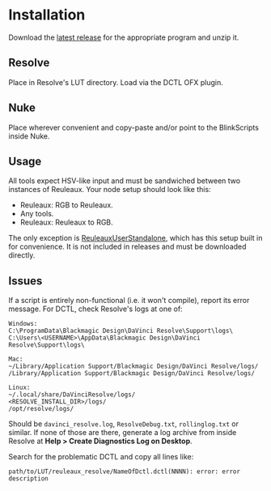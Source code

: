 # Installation

Download the [latest release](https://github.com/hotgluebanjo/reuleaux/releases/latest) for the appropriate program and unzip it.

## Resolve

Place in Resolve's LUT directory. Load via the DCTL OFX plugin.

## Nuke

Place wherever convenient and copy-paste and/or point to the BlinkScripts inside Nuke.

## Usage

All tools expect HSV-like input and must be sandwiched between two instances of Reuleaux. Your node setup should look like this:

- Reuleaux: RGB to Reuleaux.
- Any tools.
- Reuleaux: Reuleaux to RGB.

The only exception is [ReuleauxUserStandalone](../extra/ReuleauxUserStandalone.dctl), which has this setup built in for convenience. It is not included in releases and must be downloaded directly.

## Issues

If a script is entirely non-functional (i.e. it won't compile), report its error message. For DCTL, check Resolve's logs at one of:

```
Windows:
C:\ProgramData\Blackmagic Design\DaVinci Resolve\Support\logs\
C:\Users\<USERNAME>\AppData\Blackmagic Design\DaVinci Resolve\Support\logs\

Mac:
~/Library/Application Support/Blackmagic Design/DaVinci Resolve/logs/
/Library/Application Support/Blackmagic Design/DaVinci Resolve/logs/

Linux:
~/.local/share/DaVinciResolve/logs/
<RESOLVE_INSTALL_DIR>/logs/
/opt/resolve/logs/
```

Should be `davinci_resolve.log`, `ResolveDebug.txt`, `rollinglog.txt` or similar. If none of those are there, generate a log archive from inside Resolve at **Help > Create Diagnostics Log on Desktop**.

Search for the problematic DCTL and copy all lines like:

```
path/to/LUT/reuleaux_resolve/NameOfDctl.dctl(NNNN): error: error description
```
